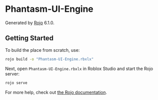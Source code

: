 # Phantasm-UI-Engine
Generated by [Rojo](https://github.com/rojo-rbx/rojo) 6.1.0.

## Getting Started
To build the place from scratch, use:

```bash
rojo build -o "Phantasm-UI-Engine.rbxlx"
```

Next, open `Phantasm-UI-Engine.rbxlx` in Roblox Studio and start the Rojo server:

```bash
rojo serve
```

For more help, check out [the Rojo documentation](https://rojo.space/docs).